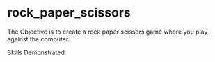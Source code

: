 # rock_paper_scissors

The Objective is to create a rock paper scissors game where you play against the computer.

Skills Demonstrated: